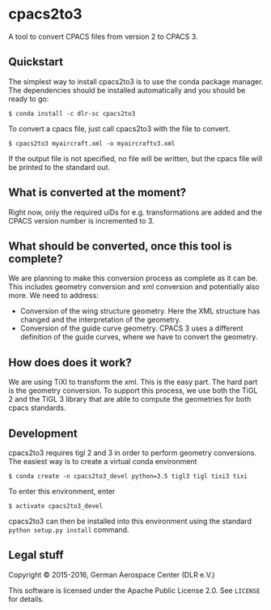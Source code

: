 # cpacs2to3
A tool to convert CPACS files from version 2 to CPACS 3.

## Quickstart
The simplest way to install cpacs2to3 is to use the conda package manager. The dependencies should be installed automatically and you should be ready to go:

	$ conda install -c dlr-sc cpacs2to3 

To convert a cpacs file, just call cpacs2to3 with the file to convert. 

	$ cpacs2to3 myaircraft.xml -o myaircraftv3.xml

If the output file is not specified, no file will be written, but the cpacs file will be printed to the standard out.

## What is converted at the moment?
Right now, only the required uiDs for e.g. transformations are added and the CPACS version number is incremented to 3.

## What should be converted, once this tool is complete?
We are planning to make this conversion process as complete as it can be. This includes geometry conversion and xml conversion and potentially also more. We need to address:
 - Conversion of the wing structure geometry. Here the XML structure has changed and the interpretation of the geometry.
 - Conversion of the guide curve geometry. CPACS 3 uses a different definition of the guide curves, where we have to convert the geometry.

## How does does it work?
We are using TiXI to transform the xml. This is the easy part. The hard part is the geometry conversion. To support this process, we use both the TiGL 2 and the TiGL 3 library that are able to compute the geometries for both cpacs standards.

## Development
cpacs2to3 requires tigl 2 and 3 in order to perform geometry conversions. The easiest way is to create a virtual conda environment 

	$ conda create -n cpacs2to3_devel python=3.5 tigl3 tigl tixi3 tixi

To enter this environment, enter

	$ activate cpacs2to3_devel

cpacs2to3 can then be installed into this environment using the standard `python setup.py install` command.

## Legal stuff
Copyright &copy; 2015-2016, German Aerospace Center (DLR e.V.)

This software is licensed under the Apache Public License 2.0. See `LICENSE` for details.
